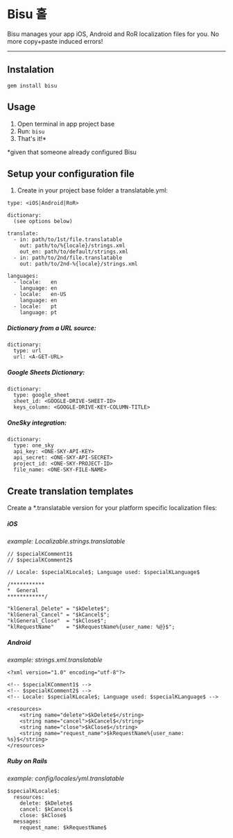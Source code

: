 Bisu 홀
========

Bisu manages your app iOS, Android and RoR localization files for you. No more copy+paste induced errors!

---

Instalation
-----

```
gem install bisu
```

Usage
-----

1. Open terminal in app project base
1. Run: `bisu`
1. That's it!*

*given that someone already configured Bisu

Setup your configuration file
-----

1. Create in your project base folder a translatable.yml:

  ```
  type: <iOS|Android|RoR>

  dictionary:
    (see options below)

  translate:
    - in: path/to/1st/file.translatable
      out: path/to/%{locale}/strings.xml
      out_en: path/to/default/strings.xml
    - in: path/to/2nd/file.translatable
      out: path/to/2nd-%{locale}/strings.xml

  languages:
    - locale:   en
      language: en
    - locale:   en-US
      language: en
    - locale:   pt
      language: pt
  ```

##### Dictionary from a URL source:

  ```
  dictionary:
    type: url
    url: <A-GET-URL>
  ```

##### Google Sheets Dictionary:

  ```
  dictionary:
    type: google_sheet
    sheet_id: <GOOGLE-DRIVE-SHEET-ID>
    keys_column: <GOOGLE-DRIVE-KEY-COLUMN-TITLE>
  ```

##### OneSky integration:

  ```
  dictionary:
    type: one_sky
    api_key: <ONE-SKY-API-KEY>
    api_secret: <ONE-SKY-API-SECRET>
    project_id: <ONE-SKY-PROJECT-ID>
    file_name: <ONE-SKY-FILE-NAME>
  ```

Create translation templates
-----

Create a \*.translatable version for your platform specific localization files:

##### iOS
*example: Localizable.strings.translatable*

  ```
  // $specialKComment1$
  // $specialKComment2$

  // Locale: $specialKLocale$; Language used: $specialKLanguage$

  /***********
  *  General
  ************/

  "klGeneral_Delete" = "$kDelete$";
  "klGeneral_Cancel" = "$kCancel$";
  "klGeneral_Close"  = "$kClose$";
  "klRequestName"    = "$kRequestName%{user_name: %@}$";
  ```

##### Android
*example: strings.xml.translatable*

  ```
  <?xml version="1.0" encoding="utf-8"?>

  <!-- $specialKComment1$ -->
  <!-- $specialKComment2$ -->
  <!-- Locale: $specialKLocale$; Language used: $specialKLanguage$ -->

  <resources>
      <string name="delete">$kDelete$</string>
      <string name="cancel">$kCancel$</string>
      <string name="close">$kClose$</string>
      <string name="request_name">$kRequestName%{user_name: %s}$</string>
  </resources>
  ```

##### Ruby on Rails
*example: config/locales/yml.translatable*

  ```
  $specialKLocale$:
    resources:
      delete: $kDelete$
      cancel: $kCancel$
      close: $kClose$
    messages:
      request_name: $kRequestName$
  ```
